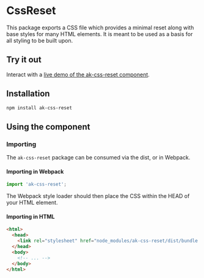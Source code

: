 # CssReset

This package exports a CSS file which provides a minimal reset along with base styles for many HTML elements. It is meant to be used as a basis for all styling to be built upon.

## Try it out

Interact with a [live demo of the ak-css-reset component](https://aui-cdn.atlassian.com/atlaskit/stories/ak-css-reset/@VERSION@/).

## Installation

```sh
npm install ak-css-reset
```

## Using the component

### Importing

The `ak-css-reset` package can be consumed via the dist, or in Webpack.

#### Importing in Webpack

```js
import 'ak-css-reset';
```

The Webpack style loader should then place the CSS within the HEAD of your HTML element.

#### Importing in HTML

```html
<html>
  <head>
    <link rel="stylesheet" href="node_modules/ak-css-reset/dist/bundle.css" />
  </head>
  <body>
    <!-- ... -->
  </body>
</html>
```
